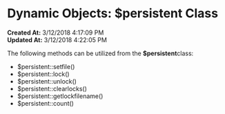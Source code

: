 # Dynamic Objects: $persistent Class

**Created At:** 3/12/2018 4:17:09 PM  
**Updated At:** 3/12/2018 4:22:05 PM  


The following methods can be utilized from the **$persistent**class:

- $persistent::setfile()
- $persistent::lock()
- $persistent::unlock()
- $persistent::clearlocks()
- $persistent::getlockfilename()
- $persistent::count()

